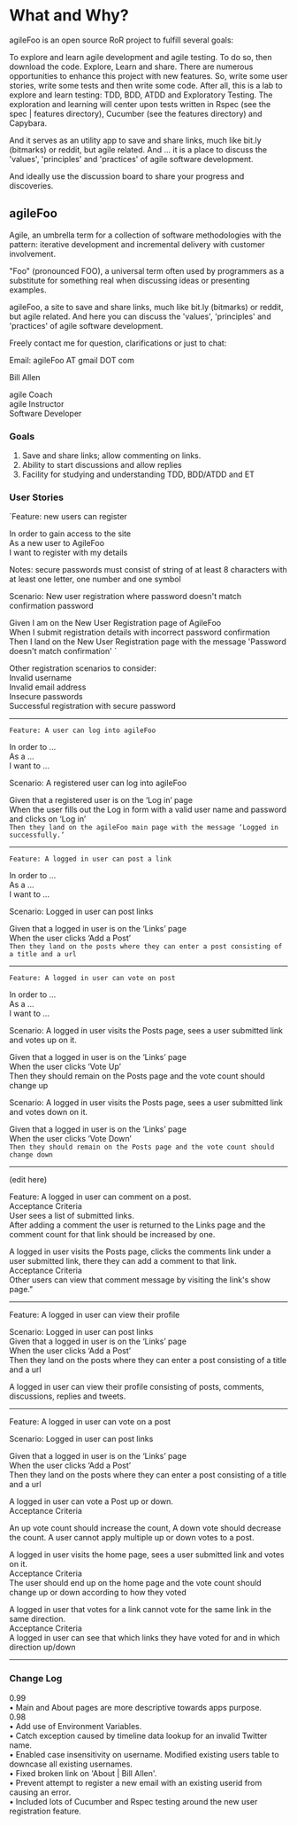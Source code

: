 # What and Why?   

agileFoo is an open source RoR project to fulfill several goals:   

To explore and learn agile development and agile testing. To do so, then download the code. Explore, Learn and share. There are numerous opportunities to enhance this project with new features. So, write some user stories, write some tests and then write some code. After all, this is a lab to explore and learn testing: TDD, BDD, ATDD and Exploratory Testing. The exploration and learning will center upon tests written in Rspec (see the spec | features directory), Cucumber (see the features directory) and Capybara.   

And it serves as an utility app to save and share links, much like bit.ly (bitmarks) or reddit, but agile related. And ... it is a place to discuss the 'values', 'principles' and 'practices' of agile software development.

And ideally use the discussion board to share your progress and discoveries.

## agileFoo

Agile, an umbrella term for a collection of software methodologies with the pattern: iterative development and incremental delivery with customer involvement.

"Foo" (pronounced FOO), a universal term often used by programmers as a substitute for something real when discussing ideas or presenting examples. 

agileFoo, a site to save and share links, much like bit.ly (bitmarks) or reddit, but agile related. And here you can discuss the 'values', 'principles' and 'practices' of agile software development.

Freely contact me for question, clarifications or just to chat:

Email:  agileFoo AT gmail DOT com

Bill Allen

agile Coach   
agile Instructor   
Software Developer

### Goals

1. Save and share links; allow commenting on links.
2. Ability to start discussions and allow replies
3. Facility for studying and understanding TDD, BDD/ATDD and ET


### User Stories

`Feature: new users can register 

In order to gain access to the site   
As a new user to AgileFoo    
I want to register with my details


Notes: secure passwords must consist of string of at least 8 characters with at least one letter, one number and one symbol

Scenario: New user registration where password doesn't match confirmation password

Given I am on the New User Registration page of AgileFoo   
When I submit registration details with incorrect password confirmation   
Then I land on the New User Registration page with the message 'Password doesn't match confirmation'   `

Other registration scenarios to consider:  
Invalid username  
Invalid email address   
Insecure passwords  
Successful registration with secure password  

- - -

`Feature: A user can log into agileFoo `

In order to ...   
As a ...    
I want to ...

Scenario: A registered user can log into agileFoo  

Given that a registered user is on the ‘Log in’ page  
When the user fills out the Log in form with a valid user name and password and clicks on ‘Log in’   
`Then they land on the agileFoo main page with the message ‘Logged in successfully.’  `

- - -

`Feature: A logged in user can post a link   `

In order to ...   
As a ...    
I want to ...

Scenario: Logged in user can post links   

Given that a logged in user is on the ‘Links’ page  
When the user clicks ‘Add a Post’    
`Then they land on the posts where they can enter a post consisting of a title and a url  `

- - -

`Feature: A logged in user can vote on post   `

In order to ...   
As a ...    
I want to ...

Scenario: A logged in user visits the Posts page, sees a user submitted link and votes up on it.  

Given that a logged in user is on the ‘Links’ page  
When the user clicks ‘Vote Up’    
Then they should remain on the Posts page and the vote count should change up    

Scenario: A logged in user visits the Posts page, sees a user submitted link and votes down on it.  

Given that a logged in user is on the ‘Links’ page  
When the user clicks ‘Vote Down’    
`Then they should remain on the Posts page and the vote count should change down    `

- - -
(edit here)   

Feature: A logged in user can comment on a post.  
Acceptance Criteria  
User sees a list of submitted links.  
After adding a comment the user is returned to the Links page and the comment count for that link should be increased by one.   

A logged in user visits the Posts page, clicks the comments link under a user submitted link, there they can add a comment to that link.   
Acceptance Criteria  
Other users can view that comment message by visiting the link's show page."  
- - -

Feature: A logged in user can view their profile   

Scenario: Logged in user can post links   
Given that a logged in user is on the ‘Links’ page  
When the user clicks ‘Add a Post’    
Then they land on the posts where they can enter a post consisting of a title and a url  

A logged in user can view their profile consisting of posts, comments, discussions, replies and tweets.  
- - -

Feature: A logged in user can vote on a post   

Scenario: Logged in user can post links   

Given that a logged in user is on the ‘Links’ page  
When the user clicks ‘Add a Post’    
Then they land on the posts where they can enter a post consisting of a title and a url  

A logged in user can vote a Post up or down.  
Acceptance Criteria  

An up vote count should increase the count, A down vote should decrease the count. A user cannot apply multiple up or down votes to a post.   

A logged in user visits the home page, sees a user submitted link and votes on it.  
Acceptance Criteria  
The user should end up on the home page and the vote count should change up or down according to how they voted   

A logged in user that votes for a link cannot vote for the same link in the same direction.   
Acceptance Criteria  
A logged in user can see that which links they have voted for and in which direction up/down   

- - -

### Change Log

0.99  
•     Main and About pages are more descriptive towards apps purpose.   
0.98  
•     Add use of Environment Variables.   
•     Catch exception caused by timeline data lookup for an invalid Twitter name.   
•     Enabled case insensitivity on username. Modified existing users table to downcase all existing usernames.   
•     Fixed broken link on 'About | Bill Allen'.   
•     Prevent attempt to register a new email with an existing userid from causing an error.   
•     Included lots of Cucumber and Rspec testing around the new user registration feature.   
